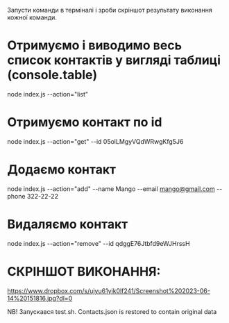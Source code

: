 
Запусти команди в терміналі і зроби скріншот результату виконання кожної команди.

# Отримуємо і виводимо весь список контактів у вигляді таблиці (console.table)
node index.js --action="list"

# Отримуємо контакт по id
node index.js --action="get" --id 05olLMgyVQdWRwgKfg5J6

# Додаємо контакт
node index.js --action="add" --name Mango --email mango@gmail.com --phone 322-22-22

# Видаляємо контакт
node index.js --action="remove" --id qdggE76Jtbfd9eWJHrssH



# СКРІНШОТ ВИКОНАННЯ:
 https://www.dropbox.com/s/ujyu61yik0lf241/Screenshot%202023-06-14%20151816.jpg?dl=0

NB! Запускався test.sh. Contacts.json is restored to contain original data
